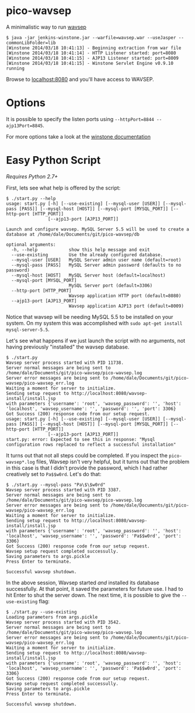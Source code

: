pico-wavsep
===========

A minimalistic way to run [wavsep](https://code.google.com/p/wavsep/)

```console
$ java -jar jenkins-winstone.jar --warfile=wavsep.war --useJasper --commonLibFolder=lib
[Winstone 2014/03/18 10:41:13] - Beginning extraction from war file
[Winstone 2014/03/18 10:41:14] - HTTP Listener started: port=8080
[Winstone 2014/03/18 10:41:15] - AJP13 Listener started: port=8009
[Winstone 2014/03/18 10:41:15] - Winstone Servlet Engine v0.9.10 running
```

Browse to [localhost:8080](http://localhost:8080) and you'll have access to WAVSEP.

Options
=======

It is possible to specify the listen ports using `--httpPort=8844 --ajp13Port=8845`.

For more options take a look at the [winstone documentation](http://winstone.sourceforge.net/#commandLine)

Easy Python Script
==================

_Requires Python 2.7+_

First, lets see what help is offered by the script:

```console
$ ./start.py --help
usage: start.py [-h] [--use-existing] [--mysql-user [USER]] [--mysql-pass [PASS]] [--mysql-host [HOST]] [--mysql-port [MYSQL_PORT]] [--http-port [HTTP_PORT]]
                [--ajp13-port [AJP13_PORT]]

Launch and configure wavsep. MySQL Server 5.5 will be used to create a database at /home/dale/Documents/git/pico-wavsep/db

optional arguments:
  -h, --help            show this help message and exit
  --use-existing        Use the already configured database.
  --mysql-user [USER]   MySQL Server admin user name (default=root)
  --mysql-pass [PASS]   MySQL Server admin password (defaults to no password)
  --mysql-host [HOST]   MySQL Server host (default=localhost)
  --mysql-port [MYSQL_PORT]
                        MySQL Server port (default=3306)
  --http-port [HTTP_PORT]
                        Wavsep application HTTP port (default=8080)
  --ajp13-port [AJP13_PORT]
                        Wavsep application AJP13 port (default=8009)

```

Notice that wavsep will be needing MySQL 5.5 to be installed on your system.
On my system this was accomplished with
`sudo apt-get install mysql-server-5.5`.

Let's see what happens if we just launch the script with no arguments, not
having previously "installed" the wavsep database.

```console
$ ./start.py
Wavsep server process started with PID 11738.
Server normal messages are being sent to /home/dale/Documents/git/pico-wavsep/pico-wavsep.log
Server error messages are being sent to /home/dale/Documents/git/pico-wavsep/pico-wavsep_err.log
Waiting a moment for server to initialize.
Sending setup request to http://localhost:8080/wavsep-install/install.jsp
with parameters {'username': 'root', 'wavsep_password': '', 'host': 'localhost', 'wavsep_username': '', 'password': '', 'port': 3306}
Got Success (200) response code from our setup request.
usage: start.py [-h] [--use-existing] [--mysql-user [USER]] [--mysql-pass [PASS]] [--mysql-host [HOST]] [--mysql-port [MYSQL_PORT]] [--http-port [HTTP_PORT]]
                [--ajp13-port [AJP13_PORT]]
start.py: error: Expected to see this in response: "Mysql configuration rows replaced to reflect a successful installation"
```

It turns out that not all steps could be completed. If you inspect the
`pico-wavsep*.log` files, Wavsep isn't very helpful, but it turns out that
the problem in this case is that I didn't provide the password, which I had
rather creatively set to `Pa$$w0rd`. Let's do that:

```console
$ ./start.py --mysql-pass "Pa\$\$w0rd"
Wavsep server process started with PID 3387.
Server normal messages are being sent to /home/dale/Documents/git/pico-wavsep/pico-wavsep.log
Server error messages are being sent to /home/dale/Documents/git/pico-wavsep/pico-wavsep_err.log
Waiting a moment for server to initialize.
Sending setup request to http://localhost:8080/wavsep-install/install.jsp
with parameters {'username': 'root', 'wavsep_password': '', 'host': 'localhost', 'wavsep_username': '', 'password': 'Pa$$w0rd', 'port': 3306}
Got Success (200) response code from our setup request.
Wavsep setup request completed successully.
Saving parameters to args.pickle
Press Enter to terminate.

Successful wavsep shutdown.
```

In the above session, Wavsep started _and_ installed its database
successfully. At that point, it saved the parameters for future use. I had to
hit Enter to shut the server down. The next time, it is possible to give the
`--use-existing` flag:


```console
$ ./start.py --use-existing
Loading parameters from args.pickle
Wavsep server process started with PID 3542.
Server normal messages are being sent to /home/dale/Documents/git/pico-wavsep/pico-wavsep.log
Server error messages are being sent to /home/dale/Documents/git/pico-wavsep/pico-wavsep_err.log
Waiting a moment for server to initialize.
Sending setup request to http://localhost:8080/wavsep-install/install.jsp
with parameters {'username': 'root', 'wavsep_password': '', 'host': 'localhost', 'wavsep_username': '', 'password': 'Pa$$w0rd', 'port': 3306}
Got Success (200) response code from our setup request.
Wavsep setup request completed successully.
Saving parameters to args.pickle
Press Enter to terminate.

Successful wavsep shutdown.
```